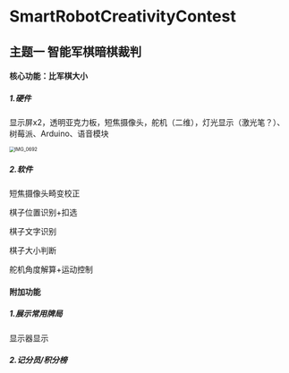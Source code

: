# SmartRobotCreativityContest
## 主题一 智能军棋暗棋裁判

#### 核心功能：比军棋大小

##### 1.硬件

显示屏x2，透明亚克力板，短焦摄像头，舵机（二维），灯光显示（激光笔？）、树莓派、Arduino、语音模块

<img src="D:\浙江大学\科研竞赛\SmartRobotCreativityContest\SmartRobotCreativityContest\IMG_0692.PNG" alt="IMG_0692" style="zoom:60%;" />



##### 2.软件

短焦摄像头畸变校正

棋子位置识别+扣选

棋子文字识别

棋子大小判断

舵机角度解算+运动控制



#### 附加功能

##### 1.展示常用牌局

显示器显示



##### 2.记分员/积分榜





